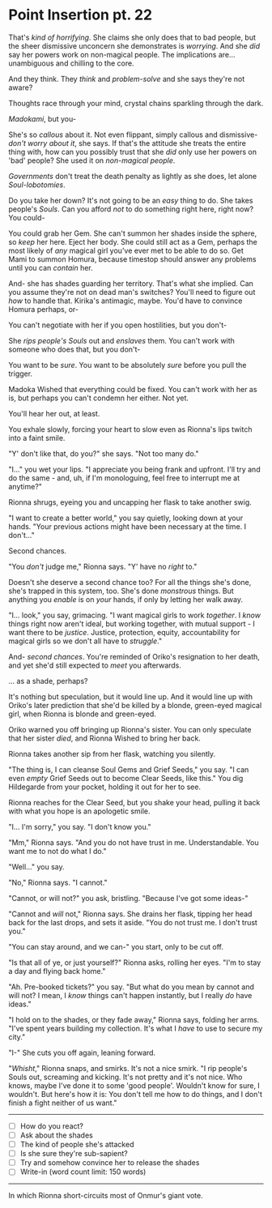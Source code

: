 # Point Insertion pt. 22

That's *kind of horrifying*. She claims she only does that to bad people, but the sheer dismissive unconcern she demonstrates is *worrying*. And she *did* say her powers work on non-magical people. The implications are... unambiguous and chilling to the core.

And they think. They *think* and *problem-solve* and she says they're not aware?

Thoughts race through your mind, crystal chains sparkling through the dark.

*Madokami*, but you-

She's so *callous* about it. Not even flippant, simply callous and dismissive- *don't worry about it*, she says. If that's the attitude she treats the entire thing with, how can you possibly trust that she *did* only use her powers on 'bad' people? She used it on *non-magical people*.

*Governments* don't treat the death penalty as lightly as she does, let alone *Soul-lobotomies*.

Do you take her down? It's not going to be an *easy* thing to do. She takes people's *Souls*. Can you afford *not* to do something right here, right now? You could-

You could grab her Gem. She can't summon her shades inside the sphere, so *keep* her here. Eject her body. She could still act as a Gem, perhaps the most likely of *any* magical girl you've ever met to be able to do so. Get Mami to summon Homura, because timestop should answer any problems until you can *contain* her.

And- she has shades guarding her territory. That's what she implied. Can you assume they're not on dead man's switches? You'll need to figure out *how* to handle that. Kirika's antimagic, maybe. You'd have to convince Homura perhaps, or-

You can't negotiate with her if you open hostilities, but you don't-

She *rips people's Souls* out and *enslaves* them. You can't work with someone who does that, but you don't-

You want to be *sure*. You want to be absolutely *sure* before you pull the trigger.

Madoka Wished that everything could be fixed. You can't work with her as is, but perhaps you can't condemn her either. Not yet.

You'll hear her out, at least.

You exhale slowly, forcing your heart to slow even as Rionna's lips twitch into a faint smile.

"Y' don't like that, do you?" she says. "Not too many do."

"I..." you wet your lips. "I appreciate you being frank and upfront. I'll try and do the same - and, uh, if I'm monologuing, feel free to interrupt me at anytime?"

Rionna shrugs, eyeing you and uncapping her flask to take another swig.

"I want to create a better world," you say quietly, looking down at your hands. "Your previous actions might have been necessary at the time. I don't..."

Second chances.

"You *don't* judge me," Rionna says. "Y' have no *right* to."

Doesn't she deserve a second chance too? For all the things she's done, she's trapped in this system, too. She's done *monstrous* things. But anything you *enable* is on *your* hands, if only by letting her walk away.

"I... look," you say, grimacing. "I want magical girls to work *together*. I *know* things right now aren't ideal, but working together, with mutual support - I want there to be *justice*. Justice, protection, equity, accountability for magical girls so we don't all have to *struggle*."

And- *second chances*. You're reminded of Oriko's resignation to her death, and yet she'd still expected to *meet* you afterwards.

... as a shade, perhaps?

It's nothing but speculation, but it would line up. And it would line up with Oriko's later prediction that she'd be killed by a blonde, green-eyed magical girl, when Rionna is blonde and green-eyed.

Oriko warned you off bringing up Rionna's sister. You can only speculate that her sister *died*, and Rionna Wished to bring her back.

Rionna takes another sip from her flask, watching you silently.

"The thing is, I can cleanse Soul Gems and Grief Seeds," you say. "I can even *empty* Grief Seeds out to become Clear Seeds, like this." You dig Hildegarde from your pocket, holding it out for her to see.

Rionna reaches for the Clear Seed, but you shake your head, pulling it back with what you hope is an apologetic smile.

"I... I'm sorry," you say. "I don't know you."

"Mm," Rionna says. "And you do not have trust in me. Understandable. You want me to not do what I do."

"Well..." you say.

"No," Rionna says. "I cannot."

"Cannot, or will not?" you ask, bristling. "Because I've got some ideas-"

"Cannot and *will* not," Rionna says. She drains her flask, tipping her head back for the last drops, and sets it aside. "You do not trust me. I don't trust you."

"You can stay around, and we can-" you start, only to be cut off.

"Is that all of ye, or just yourself?" Rionna asks, rolling her eyes. "I'm to stay a day and flying back home."

"Ah. Pre-booked tickets?" you say. "But what do you mean by cannot and will not? I mean, I *know* things can't happen instantly, but I really *do* have ideas."

"I hold on to the shades, or they fade away," Rionna says, folding her arms. "I've spent years building my collection. It's what I *have* to use to secure my city."

"I-" She cuts you off again, leaning forward.

"*Whisht*," Rionna snaps, and smirks. It's not a nice smirk. "I rip people's Souls out, screaming and kicking. It's not pretty and it's not nice. Who knows, maybe I've done it to some 'good people'. Wouldn't know for sure, I wouldn't. But here's how it is: You don't tell me how to do things, and I don't finish a fight neither of us want."

---

- [ ] How do you react?
- [ ] Ask about the shades
- [ ] The kind of people she's attacked
- [ ] Is she sure they're sub-sapient?
- [ ] Try and somehow convince her to release the shades
- [ ] Write-in (word count limit: 150 words)

---

In which Rionna short-circuits most of Onmur's giant vote.
